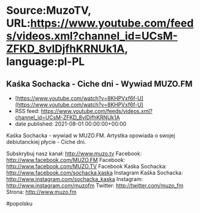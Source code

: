 # Source:MuzoTV, URL:https://www.youtube.com/feeds/videos.xml?channel_id=UCsM-ZFKD_8vlDjfhKRNUk1A, language:pl-PL

## Kaśka Sochacka - Ciche dni - Wywiad MUZO.FM
 - [https://www.youtube.com/watch?v=8KHPVxf6f-U](https://www.youtube.com/watch?v=8KHPVxf6f-U)
 - RSS feed: https://www.youtube.com/feeds/videos.xml?channel_id=UCsM-ZFKD_8vlDjfhKRNUk1A
 - date published: 2021-08-01 00:00:00+00:00

Kaśka Sochacka - wywiad w MUZO.FM. Artystka opowiada o swojej debiutanckiej płycie - Ciche dni. 

Subskrybuj nasz kanał: http://www.muzo.tv
Facebook: http://www.facebook.com/MUZO.FM
Facebook: http://www.facebook.com/MUZO.TV
Facebook Kaśka Sochacka: http://www.facebook.com/sochacka.kaska
Instagram Kaśka Sochacka: http://www.instagram.com/sochacka_kaska 
Instagram: http://www.instagram.com/muzofm 
Twitter: http://twitter.com/muzo_fm
Strona: http://www.muzo.fm 

#popolsku

